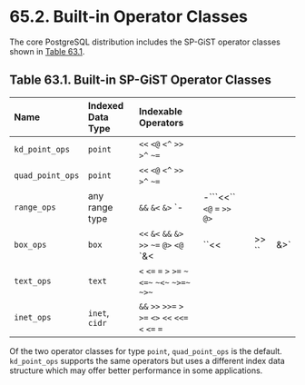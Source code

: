 # 65.2. Built-in Operator Classes

The core PostgreSQL distribution includes the SP-GiST operator classes shown in [Table 63.1](https://www.postgresql.org/docs/10/static/spgist-builtin-opclasses.html#SPGIST-BUILTIN-OPCLASSES-TABLE).

## **Table 63.1. Built-in SP-GiST Operator Classes**

| Name | Indexed Data Type | Indexable Operators |  |  |  |  |
| :--- | :--- | :--- | :--- | :--- | :--- | :--- |
| `kd_point_ops` | `point` | `<<` `<@` `<^` `>>` `>^` `~=` |  |  |  |  |
| `quad_point_ops` | `point` | `<<` `<@` `<^` `>>` `>^` `~=` |  |  |  |  |
| `range_ops` | any range type | `&&` `&<` `&>` \`- | -```<<`` `<@` `=` `>>` `@>` |  |  |  |
| `box_ops` | `box` | `<<` `&<` `&&` `&>` `>>` `~=` `@>` `<@` \`&&lt; |  ``&lt;&lt; |  | &gt;&gt; `` | &&gt;\` |
| `text_ops` | `text` | `<` `<=` `=` `>` `>=` `~<=~` `~<~` `~>=~` `~>~` |  |  |  |  |
| `inet_ops` | `inet`, `cidr` | `&&` `>>` `>>=` `>` `>=` `<>` `<<` `<<=` `<` `<=` `=` |  |  |  |  |

Of the two operator classes for type `point`, `quad_point_ops` is the default. `kd_point_ops` supports the same operators but uses a different index data structure which may offer better performance in some applications.

